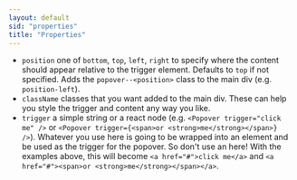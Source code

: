 ```yaml
---
layout: default
sid: "properties"
title: "Properties"
---
```


- `position` one of `bottom`, `top`, `left`, `right` to specify where the content should appear relative to the trigger element. Defaults to `top` if not specified. Adds the `popover--<position>` class to the main div (e.g. `position-left`).
- `className` classes that you want added to the main div. These can help you style the trigger and content any way you like.
- `trigger` a simple string or a react node (e.g. `<Popover trigger="click me" />` or `<Popover trigger={<span>or <strong>me</strong></span>} />`). Whatever you use here is going to be wrapped into an
<a> element and be used as the trigger for the popover. So don't use an <a> here! With the examples above, this will become `<a href="#">click me</a>` and `<a href="#"><span>or <strong>me</strong></span></a>`.
 
